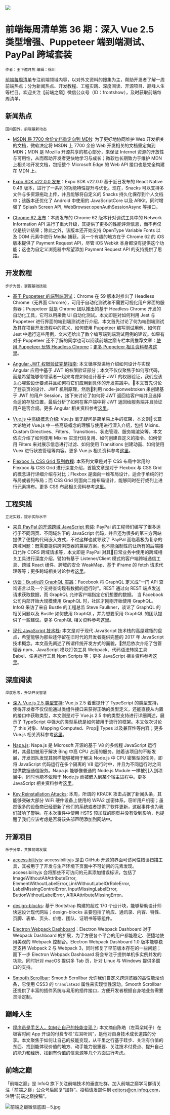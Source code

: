 ![](http://upload-images.jianshu.io/upload_images/1647496-4fcfe52420ff3dc8.jpg?imageMogr2/auto-orient/strip%7CimageView2/2/w/1240)

# 前端每周清单第 36 期：深入 Vue 2.5 类型增强、Puppeteer 端到端测试、PayPal 跨域套装

`作者：王下邀月熊` `编辑：徐川`

[前端每周清单](http://www.infoq.com/cn/FE-Weekly)专注前端领域内容，以对外文资料的搜集为主，帮助开发者了解一周前端热点；分为新闻热点、开发教程、工程实践、深度阅读、开源项目、巅峰人生等栏目。欢迎关注【前端之巅】微信公众号（ID：frontshow），及时获取前端每周清单。 

## 新闻热点

`国内国外，前端最新动态`

- [MSDN 将 7700 余份文档重定向到 MDN](https://parg.co/UAN): 为了更好地协同维护 Web 开发相关的文档，微软决定将 MSDN 上 7700 余份 Web 开发相关的文档重定向到 MDN；MDN 是 Mozilla 开源共享的核心部分，来保证 Internet 资源的开放性与可用性，从而帮助开发者更快地学习与成长；微软也长期致力于维护 MDN 上相关地开发文档，包括整个 Microsoft Edge 的 Web API 接口也是完全构建在 MDN 上。

- [Expo SDK v22.0.0 发布](https://parg.co/UA9)：Expo SDK v22.0.0 基于近日发布的 React Native 0.49 版本，进行了一系列的功能特性提升与优化。现在，Snacks 可以支持多文件与多资源拖动上传，并且能够将自定义的 Snacks 持久化保存到个人文档中；该版本还优化了 Android 中使用的 JavaScriptCore 以及 ARKit，同时增强了 Splash Screen API, WebBrowser.openAuthSessionAsync 等接口。

- [Chrome 62 发布](https://parg.co/Udc)：本周发布的 Chrome 62 版本针对调试工具中的 Network Information API 进行了重大升级，其提供了更多的性能评测信息，而不再仅仅是统计结果；除此之外，该版本还开始支持 OpenType Variable Fonts 以及 DOM 元素中进行 Media 捕获。另一个有趣的地方在于 Chrome 62 的 iOS 版本提供了 Payment Request API，尽管 iOS Webkit 本身都没有提供这个功能；这也为自定义浏览器中希望添加 Payment Request API 的支持提供了思路。

## 开发教程

`步步为营，掌握基础技能`


- [基于 Puppeteer 的端到端测试](https://ropig.com/blog/end-end-tests-dont-suck-puppeteer)：Chrome 在 59 版本时推出了 Headless Chrome（无界面 Chrome），可用于自动化测试和不需要可视化用户界面的服务器；Puppeteer 就是 Chrome 团队推出的基于 Headless Chrome 开发的自动化工具，它可以用来做 UI 自动化测试。本文即是对如何利用 Jest 与 Puppeteer 进行界面的端到端测试进行介绍，本文首先讨论了何为端到端测试及其在项目开发流程中的意义、如何使用 Puppeteer 编写测试用例、如何在 Jest 中运行这些用例，文末还给出了数个编写端到端测试用例的建议。如果有对于 Puppeteer 还不了解的同学也可以阅读前端之巅专栏本周推荐文章：[使用 Puppeteer 玩转 Headless Chrome](https://parg.co/Udp)；[更多 Puppeteer 相关资料参考这里](https://parg.co/Ub7)。

- [Angular JWT 权限验证完整指南](https://parg.co/UAy): 本文循序渐进地介绍如何设计与实现 Angular 应用中基于 JWT 的权限验证部分；本文不仅仅聚焦于如何写代码，而是希望能够带领读者一起来考虑如何设计基于 JWT 的权限验证，我们应该关心哪些设计要点并且如何将它们应用到具体的开发实践中。本文首先讨论了登录页的设计、JWT 机制原理，然后利用 node-jsonwebtoken 来创建基于 JWT 的用户 Session，接下来讨论了如何将 JWT 返回给客户端并且选择合适的存放位置，最后分析了如何在客户端中将 JWT 返回给服务端并且验证用户是否合规。更多 Angular 相关资料参考[这里](https://parg.co/Uds)。

- [Vue.js 中高级概念介绍](https://parg.co/UA1): Vue.js 毫无疑问是简单易上手的框架，本文则长篇大论地对 Vue.js 中一些高级概念的理解与使用进行深入介绍，包括 Mixins、Custom Directives、Filters、Transitions、状态管理、服务端渲染等。本文依次介绍了如何使用 Mixins 实现代码复用、如何创建自定义的指令、如何使用 Filters 来对展示信息进行过滤、如何使用 Transitions 创建动画、如何使用 Vuex 进行状态管理等内容。更多 Vue.js 相关资料参考[这里](https://parg.co/UdC)。


- [Flexbox 与 CSS Grid 系列教程](https://tech.io/playgrounds/7859/flexbox-and-css-grid-part--1): 本系列文章是对于 CSS 布局中常用的 Flexbox 与 CSS Grid 进行深度介绍，首篇文章是对于 Flexbox 与 CSS Grid 的概念进行详细介绍与对比；Flexbox 是面向一维布局设计，适合于单纯的行布局或者列布局；而 CSS Grid 则面向二维布局设计，能够同时在行或列上进行元素排布。更多 CSS 布局相关资料参考[这里](https://parg.co/Udh)。

## 工程实践

`立足实践，提示实际水平`

- [来自 PayPal 的开源跨域 JavaScript 套装](https://parg.co/Uoo): PayPal 的工程师们编写了很多运行于不同网页、不同域名下的 JavaScript 代码，并且还为很多的第三方网站提供了便捷的代码嵌入方式，不过这样也就导致了 PayPal 面临着极为复杂的跨域问题：既需要提供跨浏览器的兼容方案，也不能强制性的让所有的后端接口允许 CORS 跨域请求等，本文即是 PayPal 对其日常业务中使用的跨域相关工具进行深度介绍，譬如有基于 Listener/Client 模式的客户端跨域通信工具、跨域 React 组件、跨域的安全 WeakMap、基于 iFrame 的 fetch 请求代理等等；更多跨域相关讨论参考[这里](https://parg.co/Ud4)。

- [访谈：Bustle的 GraphQL 实践](https://parg.co/Udu)：Facebook 将 GraphQL 定义成“一门 API 查询语言以及一个支持查询现有数据的运行时”。REST 通过向 REST 端点发送请求获取数据，而 GraphQL 允许客户端指定它们想要的数据。
当 Facebook 公司内部开始大规模使用 GraphQL 时，社区才刚刚开始使用 GraphQL。InfoQ 采访了来自 Bustle 的工程总监 Steve Faulkner，谈论了 GraphQL 的相关问题以及 Bustle 如何使用 GraphQL，并为想要采用 GraphQL 的团队提供了一些建议。更多 GraphQL 相关资料参考[这里](https://parg.co/b1e)。

- [现代 JavaScript 技术栈](https://parg.co/UAf): 本文是对于现代 JavaScript 技术栈的高屋建瓴的盘点，希望能够为那些还停留在旧时代的开发者提供完整的 2017 年 JavaScript 技术概念。本文首先阐述了所谓传统开发方式的面貌，然后依次介绍了包管理器 npm、JavaScript 模块打包工具 Webpack、代码语法转换工具 Babel、任务运行工具 Npm Scripts 等；更多 JavaScript 相关资料参考[这里](https://parg.co/UHR)。

## 深度阅读

`深度思考，升华开发智慧`

- [深入 Vue.js 2.5 类型支持](https://parg.co/UdZ): Vue.js 2.5 着重提升了 TypeScript 的类型支持，使得开发者不仅仅能通过类组件接口来获得正确的类型定义，还能直接从内置的接口中获取类型，本文则是对于 Vue.js 2.5 中的类型支持进行详细阐述，展示了 TypeScript 中强大的类型系统是如何被用于流行的框架。本文依次讨论了 this 对象、Mapping Computed、Prop Types 以及兼容性等内容；更多 Vue.js 相关资料参考[这里](https://parg.co/UdC)。

- [Napa.js](https://github.com/Microsoft/napajs): Napa.js 是 Microsoft 开源的基于 V8 的多线程 JavaScript 运行时，其最初被用于解决 Bing 中高 CPU 占用的服务。随着该项目的不断发展，开发团队发现其同样能够被用于解决 Node.js 中 CPU 密集型的任务，即将 JavaScript 代码运行在多个隔离的 V8 运行时中，并且为不同运行时之间提供数据通信服务。Napa.js 能够像普通的 Node.js Module 一样被引入到项目中，同时也能不依赖于 Node.js 而被嵌入到某个宿主进程中。更多 JavaScript 相关资料参考[这里](https://parg.co/UHR)。

- [Key Reinstallation Attacks](https://www.krackattacks.com/): 本周，所谓的 KRACK 攻击占据了新闻头条，其能够突破大部分 WiFi 硬件设备上使用的 WPA2 加密体系，窃听用户机密；虽然很多的设备商已经更新了他们的系统或者提供了软件更新，这起事件也为我们敲响了警钟。在本次事件中使用 HSTS 预加载的网页并没有受到影响，也提醒了我们应该考虑是否将该头部声明添加到网站中。

## 开源项目

`乐于分享，共推前端发展`

- [accessibilityjs](https://github.com/github/accessibilityjs): accessibilityjs 是由 GitHub 开源的界面可访问性错误扫描工具，其被用于了开发与生产环境下页面中不可访问的元素发现。accessibilityjs 会将那些不可访问的元素添加错误标识，包括了 ImageWithoutAltAttributeError, ElementWithoutLabelError,LinkWithoutLabelOrRoleError, LabelMissingControlError, InputMissingLabelError, ButtonWithoutLabelError, ARIAAttributeMissingError。

- [design-blocks](https://github.com/froala/design-blocks): 基于 Bootstrap 构建的超过 170 个设计块，能够帮助设计师快速设计现代网站；design-blocks 主要包括了响应、通讯录、内容、特性、页脚、表单、页头、价格、团队、证明书等等组件。

- [Electron Webpack Dashboard](http://formidable.com/blog/2017/release-webpack-dashboard-and-electron-webpack-dashboard/)：Electron Webpack Dashboard 对于 Webpack Dashboard 的扩展，为了方便各个平台的用户都能稳定、便捷地使用美观的 Webpack 控制台。Electron Webpack Dashboard 1.0 版本能够稳定支持 Webpack 2 与 Webpack 3，同时修复了早前版本存在的一些问题；而下一步 Electron Webpack Dashboard 将会专注于提供单机多实例并发的功能，同时针对 macOS 提供多 Tab 页，针对 Linux 与 Windows 提供多窗口的支持。

- [Smooth Scrollbar](https://github.com/idiotWu/smooth-scrollbar): Smooth Scrollbar 允许我们自定义跨浏览器的高性能滚动条，它使用 CSS3 的 `translate3d` 属性来实现惯性滚动。Smooth Scrollbar 还提供了丰富的插件系统与易用的插件接口，方便开发者根据自身地业务需要灵活定制。

## 巅峰人生

- [程序员是手艺人，如何让自己的技能变现？](https://parg.co/UdP): 本文摘自陈皓（左耳朵耗子）在极客时间 App 开设的付费专栏“左耳听风”，是他对自身技术成长道路的分享。本文聚焦于如何让自己的技能变现，从千里之行基于跬步、关注有价值的东西、找到能体现价值的地方、动手能力很重要、关注技术付费点、提升自己的能力和经历、找到有价值的信息源等几个方面进行考虑。

## 前端之巅


「前端之巅」是 InfoQ 旗下关注前端技术的垂直社群，加入前端之巅学习群请关注「前端之巅」公众号后回复“加群”。投稿请发邮件到 editors@cn.infoq.com，注明“前端之巅投稿”。



![前端之巅微信底图－5.jpg](http://upload-images.jianshu.io/upload_images/1647496-01712a993d2b23de.jpg?imageMogr2/auto-orient/strip%7CimageView2/2/w/1240)



